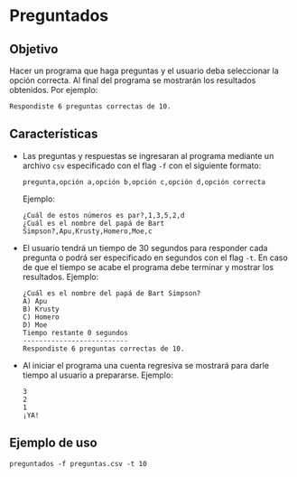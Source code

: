 # Preguntados

## Objetivo
Hacer un programa que haga preguntas y el usuario deba seleccionar la opción correcta.
Al final del programa se mostrarán los resultados obtenidos. Por ejemplo:

```
Respondiste 6 preguntas correctas de 10.
```

## Características
- Las preguntas y respuestas se ingresaran al programa mediante un archivo `csv` especificado con el flag `-f` con el siguiente formato:
    ```
    pregunta,opción a,opción b,opción c,opción d,opción correcta
    ```
    Ejemplo:
    ```
    ¿Cuál de estos números es par?,1,3,5,2,d
    ¿Cuál es el nombre del papá de Bart Simpson?,Apu,Krusty,Homero,Moe,c
    ```
- El usuario tendrá un tiempo de 30 segundos para responder cada pregunta o podrá ser especificado en segundos con el flag `-t`. En caso de que el tiempo se acabe el programa debe terminar y mostrar los resultados.
    Ejemplo:
    ```
    ¿Cuál es el nombre del papá de Bart Simpson?
    A) Apu
    B) Krusty
    C) Homero
    D) Moe
    Tiempo restante 0 segundos
    --------------------------
    Respondiste 6 preguntas correctas de 10.
    ```
- Al iniciar el programa una cuenta regresiva se mostrará para darle tiempo al usuario a prepararse.
    Ejemplo:
    ```
    3
    2
    1
    ¡YA!
    ```

## Ejemplo de uso
```
preguntados -f preguntas.csv -t 10
```